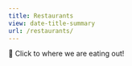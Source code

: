 ```yaml
---
title: Restaurants
view: date-title-summary
url: /restaurants/
---
```

👋 Click to where we are eating out!